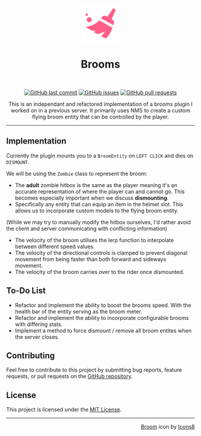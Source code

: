 <p align="center">
  <img src="assets/icon.png" alt="Brooms Icon">
</p>
<h1 align="center">
  Brooms
</h1>
<br>
<p align="center">
  <a href="https://github.com/hello-andrew-yan/spigot-nms-brooms/commits/master">
    <img alt="GitHub last commit" src="https://img.shields.io/github/last-commit/hello-andrew-yan/spigot-nms-brooms?style=flat-square""></a>
  <a href="https://github.com/hello-andrew-yan/spigot-nms-brooms/issues">
    <img alt="GitHub issues" src="https://img.shields.io/github/issues-raw/hello-andrew-yan/spigot-nms-brooms?style=flat-square""></a>
  <a href="https://github.com/hello-andrew-yan/spigot-nms-brooms/pulls">
    <img alt="GitHub pull requests" src="https://img.shields.io/github/issues-pr-raw/hello-andrew-yan/spigot-nms-brooms?style=flat-square""></a>
</p>
<p align="center">
 This is an independant and refactored implementation of a brooms plugin I worked on in a previous server. It primarily uses NMS to create a custom flying broom entity that can be controlled by the player.
</p>

---

## Implementation
Currently the plugin mounts you to a `BroomEntity` on `LEFT CLICK` and dies on `DISMOUNT`.

We will be using the ``Zombie`` class to represent the broom:
- The **adult** zombie hitbox is the same as the player meaning it's an accurate representation of where the player can and cannot go. This becomes especially important when we discuss **dismounting**.
- Specifically any entity that can equip an item in the helmet slot. This allows us to incorporate custom models to the flying broom entity.

(While we may try to manually modify the hitbox ourselves, I'd rather avoid the client and server communicating with conflicting information)

- The velocity of the broom utilises the lerp function to interpolate between different speed values.
- The velocity of the directional controls is clamped to prevent diagonal movement from being faster than both forward and sideways movement.
- The velocity of the broom carries over to the rider once dismounted.

## To-Do List
- Refactor and implement the ability to boost the brooms speed. With the health bar of the entity serving as the broom meter.
- Refactor and implement the ability to incorporate configurable brooms with differing stats.
- Implement a method to force dismount / remove all broom entites when the server closes.

## Contributing
Feel free to contribute to this project by submitting bug reports, feature requests, or pull requests on the [GitHub repository](https://github.com/hello-andrew-yan/spigot-nms-brooms).

## License
This project is licensed under the [MIT License](LICENSE).

---

<p align="right">
  <a target="_blank" href="https://icons8.com/icons/set/broom">Broom</a> icon by <a target="_blank" href="https://icons8.com">Icons8</a>
</p>
